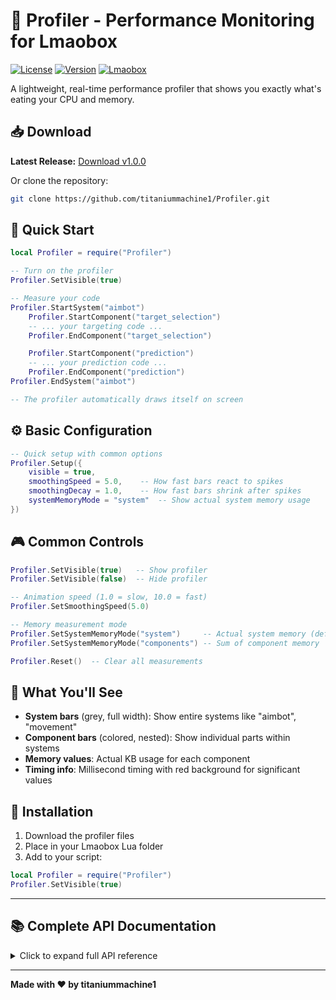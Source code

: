 # 🎯 Profiler - Performance Monitoring for Lmaobox

[![License](https://img.shields.io/badge/license-MIT-blue.svg)](LICENSE.txt)
[![Version](https://img.shields.io/badge/version-1.0.0-green.svg)](https://github.com/titaniummachine1/Profiler/releases)
[![Lmaobox](https://img.shields.io/badge/lmaobox-compatible-orange.svg)](http://lmaobox.net)

A lightweight, real-time performance profiler that shows you exactly what's eating your CPU and memory.

## 📥 Download

**Latest Release:** [Download v1.0.0](https://github.com/titaniummachine1/Profiler/releases/latest)

Or clone the repository:

```bash
git clone https://github.com/titaniummachine1/Profiler.git
```

## 🚀 Quick Start

```lua
local Profiler = require("Profiler")

-- Turn on the profiler
Profiler.SetVisible(true)

-- Measure your code
Profiler.StartSystem("aimbot")
    Profiler.StartComponent("target_selection")
    -- ... your targeting code ...
    Profiler.EndComponent("target_selection")

    Profiler.StartComponent("prediction")
    -- ... your prediction code ...
    Profiler.EndComponent("prediction")
Profiler.EndSystem("aimbot")

-- The profiler automatically draws itself on screen
```

## ⚙️ Basic Configuration

```lua
-- Quick setup with common options
Profiler.Setup({
    visible = true,
    smoothingSpeed = 5.0,    -- How fast bars react to spikes
    smoothingDecay = 1.0,    -- How fast bars shrink after spikes
    systemMemoryMode = "system"  -- Show actual system memory usage
})
```

## 🎮 Common Controls

```lua
Profiler.SetVisible(true)   -- Show profiler
Profiler.SetVisible(false)  -- Hide profiler

-- Animation speed (1.0 = slow, 10.0 = fast)
Profiler.SetSmoothingSpeed(5.0)

-- Memory measurement mode
Profiler.SetSystemMemoryMode("system")     -- Actual system memory (default)
Profiler.SetSystemMemoryMode("components") -- Sum of component memory

Profiler.Reset()  -- Clear all measurements
```

## 🎨 What You'll See

- **System bars** (grey, full width): Show entire systems like "aimbot", "movement"
- **Component bars** (colored, nested): Show individual parts within systems
- **Memory values**: Actual KB usage for each component
- **Timing info**: Millisecond timing with red background for significant values

## 🔧 Installation

1. Download the profiler files
2. Place in your Lmaobox Lua folder
3. Add to your script:

```lua
local Profiler = require("Profiler")
Profiler.SetVisible(true)
```

---

## 📚 Complete API Documentation

<details>
<summary>Click to expand full API reference</summary>

### Visual Settings

#### Animation Speed

Controls how fast the bars react to performance changes:

```lua
-- How fast bars grow when performance spikes
Profiler.SetSmoothingSpeed(5.0)  -- Default: 5.0
-- 1.0 = Very slow, smooth
-- 5.0 = Balanced (recommended)
-- 10.0 = Very fast, responsive

-- How fast bars shrink after spikes
Profiler.SetSmoothingDecay(1.0)  -- Default: 1.0
-- 0.5 = Very slow decay (peaks stay visible longer)
-- 1.0 = Balanced (recommended)
-- 2.0 = Fast decay (peaks disappear quickly)
```

#### Text Update Rate

Controls how often the numbers change:

```lua
Profiler.SetTextUpdateInterval(15)  -- Default: 15 frames
-- 6 = Update ~10 times per second (jittery)
-- 15 = Update 4 times per second (smooth, recommended)
-- 30 = Update 2 times per second (very stable)
```

#### Display Options

```lua
-- How many systems to show at once
Profiler.SetWindowSize(60)  -- Default: 60 frames (1 second average)
-- 30 = 0.5 second average (more reactive)
-- 60 = 1 second average (recommended)
-- 120 = 2 second average (very stable)

-- Sort order
Profiler.SetSortMode("size")     -- Biggest problems first (recommended)
Profiler.SetSortMode("static")   -- Order you measured them
Profiler.SetSortMode("reverse")  -- Smallest problems first
```

### Memory Measurement Modes

Choose how system memory is calculated:

```lua
-- Show actual system memory usage (DEFAULT)
Profiler.SetSystemMemoryMode("system")
-- System bar shows: "How much memory did this whole system actually use?"
-- Good for: Seeing true memory bounds and overhead

-- Show sum of component memory
Profiler.SetSystemMemoryMode("components")
-- System bar shows: "Sum of all component memory usage"
-- Good for: Seeing how components add up
```

**Example:**

- `"system"` mode: `aimbot 25.3KB` (actual system memory footprint)
- `"components"` mode: `aimbot 18.7KB` (sum of all aimbot components)

### Advanced Usage

#### Nested Systems

```lua
Profiler.StartSystem("main_loop")
    Profiler.StartComponent("input_processing")
    -- ... input code ...
    Profiler.EndComponent("input_processing")

    Profiler.StartSystem("aimbot")  -- Nested system
        Profiler.StartComponent("targeting")
        -- ... targeting code ...
        Profiler.EndComponent("targeting")
    Profiler.EndSystem("aimbot")
Profiler.EndSystem("main_loop")
```

#### Quick Function Timing

```lua
-- Time a single function
local result = Profiler.Time("calculations", "pathfinding", function()
    return expensive_pathfinding_function()
end)

-- Time with default system name
local result = Profiler.Time("database_query", function()
    return query_database()
end)
```

### Complete Configuration Reference

#### All Settings with Defaults

```lua
Profiler.Setup({
    -- Basic
    visible = false,                    -- Show/hide profiler

    -- Visual smoothing
    smoothingSpeed = 5.0,              -- How fast bars grow (0.1-20.0)
    smoothingDecay = 1.0,              -- How fast bars shrink (0.1-20.0)
    textUpdateInterval = 15,           -- Text update rate in frames (1-120)

    -- Display
    windowSize = 60,                   -- Averaging window in frames (1-300)
    sortMode = "size",                 -- "size", "static", "reverse"
    systemHeight = 48,                 -- Bar height in pixels
    fontSize = 12,                     -- Text size
    maxSystems = 20,                   -- Max systems to display
    textPadding = 6,                   -- Text padding in pixels

    -- Memory measurement
    systemMemoryMode = "system",       -- "system" or "components"
})
```

#### Individual Setting Functions

```lua
-- Visual
Profiler.SetSmoothingSpeed(5.0)        -- Bar growth speed
Profiler.SetSmoothingDecay(1.0)        -- Bar shrink speed
Profiler.SetTextUpdateInterval(15)     -- Text update rate

-- Display
Profiler.SetWindowSize(60)             -- Averaging window
Profiler.SetSortMode("size")           -- Sort order

-- Memory
Profiler.SetSystemMemoryMode("system") -- Memory calculation mode
```

### Performance Tips

#### For Best Results:

1. **Use descriptive names**: `"target_selection"` not `"func1"`
2. **Measure at the right level**: Don't measure every tiny function
3. **Use system grouping**: Group related components under systems
4. **Check both memory modes**: Compare `"system"` vs `"components"` modes

#### Recommended Settings:

```lua
-- For performance hunting (catch all spikes)
Profiler.Setup({
    visible = true,
    smoothingSpeed = 8.0,    -- Fast spike detection
    smoothingDecay = 0.5,    -- Slow decay (peaks stay visible)
    systemMemoryMode = "system"
})

-- For stable monitoring (smooth display)
Profiler.Setup({
    visible = true,
    smoothingSpeed = 3.0,    -- Smooth scaling
    smoothingDecay = 1.5,    -- Balanced decay
    systemMemoryMode = "components"
})
```

### Examples

#### Basic Aimbot Profiling

```lua
local Profiler = require("Profiler")
Profiler.SetVisible(true)

-- In your aimbot code
Profiler.StartSystem("aimbot")
    Profiler.StartComponent("get_targets")
    local targets = GetValidTargets()
    Profiler.EndComponent("get_targets")

    Profiler.StartComponent("calculate_angles")
    local angles = CalculateAimAngles(targets[1])
    Profiler.EndComponent("calculate_angles")

    Profiler.StartComponent("smooth_aim")
    ApplyAimSmoothing(angles)
    Profiler.EndComponent("smooth_aim")
Profiler.EndSystem("aimbot")
```

#### Multiple Systems

```lua
-- Movement system
Profiler.StartSystem("movement")
    Profiler.StartComponent("bhop")
    -- ... bhop code ...
    Profiler.EndComponent("bhop")
Profiler.EndSystem("movement")

-- ESP system
Profiler.StartSystem("esp")
    Profiler.StartComponent("player_esp")
    -- ... player ESP code ...
    Profiler.EndComponent("player_esp")
Profiler.EndSystem("esp")
```

</details>

---

**Made with ❤️ by titaniummachine1**
